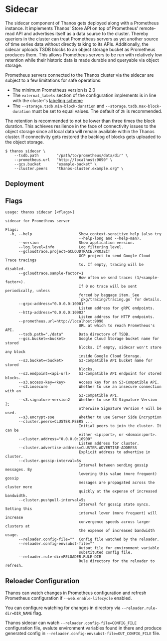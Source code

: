 # Sidecar

The sidecar component of Thanos gets deployed along with a Prometheus instance. It implements Thanos' Store API on top of Prometheus' remote-read API and advertises itself as a data source to the cluster. Thereby queriers in the cluster can treat Prometheus servers as yet another source of time series data without directly talking to its APIs.
Additionally, the sidecar uploads TSDB blocks to an object storage bucket as Prometheus produces them. This allows Prometheus servers to be run with relatively low retention while their historic data is made durable and queryable via object storage.

Prometheus servers connected to the Thanos cluster via the sidecar are subject to a few limitations for safe operations:

* The minimum Prometheus version is 2.0
* The `external_labels` section of the configuration implements is in line with the cluster's [labeling scheme](/docs-for-labeling-schemas)
* The `--storage.tsdb.min-block-duration` and `--storage.tsdb.max-block-duration` must be set to equal values. The default of `2h` is recommended.

The retention is recommended to not be lower than three times the block duration. This achieves resilience in the face of connectivity issues to the object storage since all local data will remain available within the Thanos cluster. If connectivity gets restored the backlog of blocks gets uploaded to the object storage.

```
$ thanos sidecar \
    --tsdb.path        "/path/to/prometheus/data/dir" \
    --prometheus.url   "http://localhost:9090" \
    --gcs.bucket       "example-bucket" \
    --cluster.peers    "thanos-cluster.example.org" \
```

## Deployment

## Flags

[embedmd]:# (flags/sidecar.txt $)
```$
usage: thanos sidecar [<flags>]

sidecar for Prometheus server

Flags:
  -h, --help                     Show context-sensitive help (also try
                                 --help-long and --help-man).
      --version                  Show application version.
      --log.level=info           Log filtering level.
      --gcloudtrace.project=GCLOUDTRACE.PROJECT  
                                 GCP project to send Google Cloud Trace tracings
                                 to. If empty, tracing will be disabled.
      --gcloudtrace.sample-factor=1  
                                 How often we send traces (1/<sample-factor>).
                                 If 0 no trace will be sent periodically, unless
                                 forced by baggage item. See
                                 `pkg/tracing/tracing.go` for details.
      --grpc-address="0.0.0.0:10901"  
                                 Listen address for gRPC endpoints.
      --http-address="0.0.0.0:10902"  
                                 Listen address for HTTP endpoints.
      --prometheus.url=http://localhost:9090  
                                 URL at which to reach Prometheus's API.
      --tsdb.path="./data"       Data directory of TSDB.
      --gcs.bucket=<bucket>      Google Cloud Storage bucket name for stored
                                 blocks. If empty, sidecar won't store any block
                                 inside Google Cloud Storage.
      --s3.bucket=<bucket>       S3-Compatible API bucket name for stored
                                 blocks.
      --s3.endpoint=<api-url>    S3-Compatible API endpoint for stored blocks.
      --s3.access-key=<key>      Access key for an S3-Compatible API.
      --s3.insecure              Whether to use an insecure connection with an
                                 S3-Compatible API.
      --s3.signature-version2    Whether to use S3 Signature Version 2;
                                 otherwise Signature Version 4 will be used.
      --s3.encrypt-sse           Whether to use Server Side Encryption
      --cluster.peers=CLUSTER.PEERS ...  
                                 Initial peers to join the cluster. It can be
                                 either <ip:port>, or <domain:port>.
      --cluster.address="0.0.0.0:10900"  
                                 Listen address for cluster.
      --cluster.advertise-address=CLUSTER.ADVERTISE-ADDRESS  
                                 Explicit address to advertise in cluster.
      --cluster.gossip-interval=5s  
                                 Interval between sending gossip messages. By
                                 lowering this value (more frequent) gossip
                                 messages are propagated across the cluster more
                                 quickly at the expense of increased bandwidth.
      --cluster.pushpull-interval=5s  
                                 Interval for gossip state syncs. Setting this
                                 interval lower (more frequent) will increase
                                 convergence speeds across larger clusters at
                                 the expense of increased bandwidth usage.
      --reloader.config-file=""  Config file watched by the reloader.
      --reloader.config-envsubst-file=""  
                                 Output file for environment variable
                                 substituted config file.
      --reloader.rule-dir=RELOADER.RULE-DIR  
                                 Rule directory for the reloader to refresh.

```


## Reloader Configuration

Thanos can watch changes in Prometheus configuration and refresh Prometheus configuration if `--web.enable-lifecycle` enabled.

You can configure watching for changes in directory via `--reloader.rule-dir=DIR_NAME` flag.

Thanos sidecar can watch `--reloader.config-file=CONFIG_FILE` configuration file, evalute environment variables found in there and produce generated config in `--reloader.config-envsubst-file=OUT_CONFIG_FILE` file.
